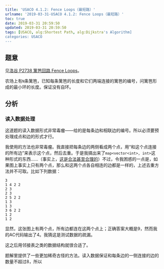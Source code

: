 ```yaml
---
title: 'USACO 4.1.2: Fence Loops（最短路）'
urlname: '2019-03-31-USACO 4.1.2: Fence Loops（最短路）'
toc: true
date: 2019-03-31 20:59:50
updated: 2019-03-31 20:59:50
tags: [USACO, alg:Shortest Path, alg:Dijkstra's Algorithm]
categories: USACO
---
```


## 题意

见[洛谷 P2738 篱笆回路 Fence Loops](https://www.luogu.org/problemnew/show/P2738)。

农场上有`N`条篱笆，已知每条篱笆的长度和它们两端连接的篱笆的编号，问篱笆形成的最小环的长度。保证没有自环。

<!--more-->

## 分析

### 读入数据处理

这道题的读入数据形式非常毒瘤——给的是每条边和相联边的编号。所以必须要预处理成点和边的形式才行。

我使用的方法也非常毒瘤。我直接把每条边的两侧看成两个点，用“和这个点连接的所有边”来表示这个点，然后去重。于是我搞出来了`map<vector<int>, int>`这种形式的东西……（事实上，[这是合法甚至合理的](https://stackoverflow.com/questions/8903737/stl-map-with-a-vector-for-the-key)）不过，令我困惑的一点是，如果图上事实上只有两个点，那么和这两个点各自相连的边都是一样的，上述去重方法并不可取。比如下列数据：

```
3
1 4 2 2
2 3
2 3
2 5 2 2
1 3
1 3
3 6 2 2
1 2
1 2
```

显然，这张图上有两个点，所有边都连在这两个点上；正确答案大概是9，然而我的AC代码输出了4。我猜这是测试数据的疏漏。

这之后用邻接表之类的数据结构就很合适了。

题解里提供了一些更加稀奇古怪的方法。读入数据保证和每条边的一侧连接的边的数量不超过8，所以

